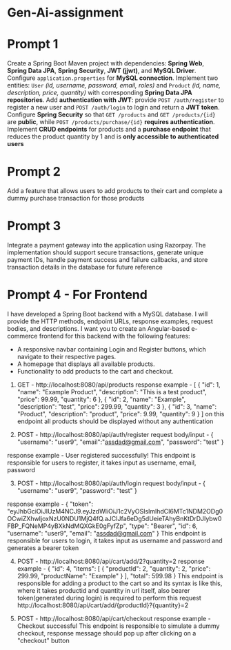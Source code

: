 # Gen-Ai-assignment

# Prompt 1
Create a Spring Boot Maven project with dependencies: **Spring Web**, **Spring Data JPA**, **Spring Security**, **JWT (jjwt)**, and **MySQL Driver**. Configure `application.properties` for **MySQL connection**. Implement two entities: `User` *(id, username, password, email, roles)* and `Product` *(id, name, description, price, quantity)* with corresponding **Spring Data JPA repositories**. Add **authentication with JWT**: provide `POST /auth/register` to register a new user and `POST /auth/login` to login and return a **JWT token**. Configure **Spring Security** so that `GET /products` and `GET /products/{id}` are **public**, while `POST /products/purchase/{id}` **requires authentication**. Implement **CRUD endpoints** for products and a **purchase endpoint** that reduces the product quantity by 1 and is **only accessible to authenticated users**

# Prompt 2
Add a feature that allows users to add products to their cart and complete a dummy purchase transaction for those products

# Prompt 3
Integrate a payment gateway into the application using Razorpay. The implementation should support secure transactions, generate unique payment IDs, handle payment success and failure callbacks, and store transaction details in the database for future reference

# Prompt 4 - For Frontend
I have developed a Spring Boot backend with a MySQL database. I will provide the HTTP methods, endpoint URLs, response examples, request bodies, and descriptions. I want you to create an Angular-based e-commerce frontend for this backend with the following features:
* A responsive navbar containing Login and Register buttons, which navigate to their respective pages.
* A homepage that displays all available products.
* Functionality to add products to the cart and checkout.
1) GET -  http://localhost:8080/api/products
response example - [
    {
        "id": 1,
        "name": "Example Product",
        "description": "This is a test product",
        "price": 99.99,
        "quantity": 6
    },
    {
        "id": 2,
        "name": "Example",
        "description": "test",
        "price": 299.99,
        "quantity": 3
    },
    {
        "id": 3,
        "name": "Product",
        "description": "product",
        "price": 9.99,
        "quantity": 9
    }
]
on this endpoint all products should be displayed without any authentication


2) POST - http://localhost:8080/api/auth/register
request body/input - {
    "username": "user9",
    "email":"assdad@gmail.com",
    "password": "test"
}

response example - User registered successfully!
This endpoint is responsible for users to register, it takes input as username, email, password


3) POST - http://localhost:8080/api/auth/login
request body/input - {
    "username": "user9",
    "password": "test"
}

response example - {
    "token": "eyJhbGciOiJIUzM4NCJ9.eyJzdWIiOiJ1c2VyOSIsImlhdCI6MTc1NDM2ODg0OCwiZXhwIjoxNzU0NDU1MjQ4fQ.aJCIJfa6eDg5dUeieTAhyBnKtDrDJIybw0FBP_FQNeMP4yBXkNdMQXGkE0gFyfZp",
    "type": "Bearer",
    "id": 6,
    "username": "user9",
    "email": "assdad@gmail.com"
}
This endpoint is responsible for users to login, it takes input as username and password and generates a bearer token 


4) POST - http://localhost:8080/api/cart/add/2?quantity=2
response example - {
    "id": 4,
    "items": [
        {
            "productId": 2,
            "quantity": 2,
            "price": 299.99,
            "productName": "Example"
        }
    ],
    "total": 599.98
}
This endpoint is responsible for adding a product to the cart so and its syntax is like this, where it takes productid and quantity in url itself, also bearer token(generated during login) is required to perform this request 
http://localhost:8080/api/cart/add/{productId}?{quantity}=2


5) POST - http://localhost:8080/api/cart/checkout
response example - Checkout successful
This endpoint is responsible to simulate a dummy checkout, response message should pop up after clicking on a "checkout" button 
